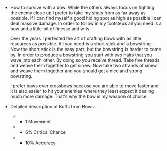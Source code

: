 - How to survive with a bow:
  While the others always focus on fighting the enemy close up I prefer to take my shots from as far away as possible. If I can find myself a good hiding spot as high as possible I can deal massive damage. In order to follow in my footsteps all you need is a bow and a little bit of finesse and wits. 
  
  Over the years I perfected the art of crafting bows with as little resources as possible. All you need is a short stick and a bowstring. Now the short stick is the easy part, but the bowstring is harder to come by. In order to produce a bowstring you start with two hairs that you wave into each other. By doing so you receive thread. Take five threads and weave them together to get sinew. Now take two strands of sinew and weave them together and you should get a nice and strong bowstring.
  
  I prefer bows over crossbows because you are able to move faster and it is also easier to hit your enemies where they least expect it dealing much more damage. That's why the bow is my weapon of choice.
- Detailed description of Buffs from Bows:
	- + 1 Movement
	- + 6% Critical Chance
	- + 10% Accuracy